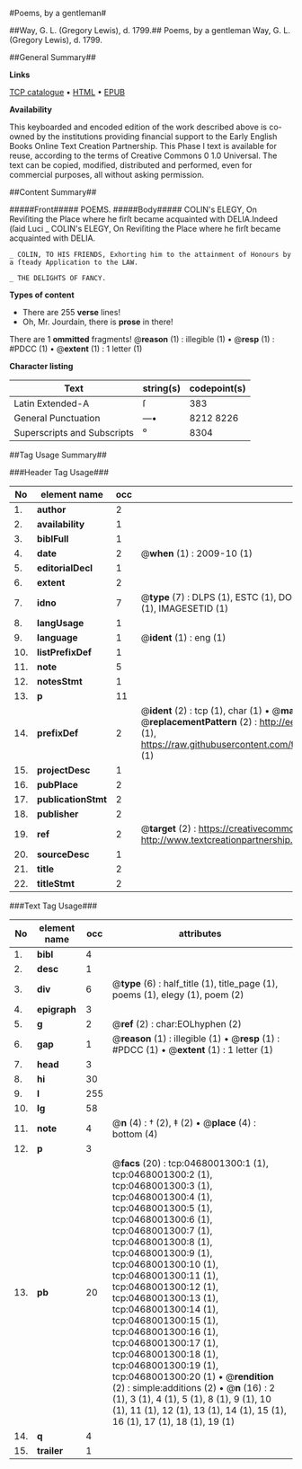 #Poems, by a gentleman#

##Way, G. L. (Gregory Lewis), d. 1799.##
Poems, by a gentleman
Way, G. L. (Gregory Lewis), d. 1799.

##General Summary##

**Links**

[TCP catalogue](http://www.ota.ox.ac.uk/tcp/)  • 
[HTML](http://tei.it.ox.ac.uk/tcp/Texts-HTML/free/004/004882624.html)  • 
[EPUB](http://tei.it.ox.ac.uk/tcp/Texts-EPUB/free/004/004882624.epub)

**Availability**

This keyboarded and encoded edition of the
	       work described above is co-owned by the institutions
	       providing financial support to the Early English Books
	       Online Text Creation Partnership. This Phase I text is
	       available for reuse, according to the terms of Creative
	       Commons 0 1.0 Universal. The text can be copied,
	       modified, distributed and performed, even for
	       commercial purposes, all without asking permission.


##Content Summary##

#####Front#####
POEMS.
#####Body#####
COLIN's ELEGY, On Reviſiting the Place where he firſt became acquainted with DELIA.Indeed (ſaid Luci
    _ COLIN's ELEGY, On Reviſiting the Place where he firſt became acquainted with DELIA.

    _ COLIN, TO HIS FRIENDS, Exhorting him to the attainment of Honours by a ſteady Application to the LAW.

    _ THE DELIGHTS OF FANCY.

**Types of content**

  * There are 255 **verse** lines!
  * Oh, Mr. Jourdain, there is **prose** in there!

There are 1 **ommitted** fragments! 
 @__reason__ (1) : illegible (1)  •  @__resp__ (1) : #PDCC (1)  •  @__extent__ (1) : 1 letter (1)

**Character listing**


|Text|string(s)|codepoint(s)|
|---|---|---|
|Latin Extended-A|ſ|383|
|General Punctuation|—•|8212 8226|
|Superscripts             and Subscripts|⁰|8304|

##Tag Usage Summary##

###Header Tag Usage###

|No|element name|occ|attributes|
|---|---|---|---|
|1.|__author__|2||
|2.|__availability__|1||
|3.|__biblFull__|1||
|4.|__date__|2| @__when__ (1) : 2009-10 (1)|
|5.|__editorialDecl__|1||
|6.|__extent__|2||
|7.|__idno__|7| @__type__ (7) : DLPS (1), ESTC (1), DOCNO (1), TCP (1), GALEDOCNO (1), CONTENTSET (1), IMAGESETID (1)|
|8.|__langUsage__|1||
|9.|__language__|1| @__ident__ (1) : eng (1)|
|10.|__listPrefixDef__|1||
|11.|__note__|5||
|12.|__notesStmt__|1||
|13.|__p__|11||
|14.|__prefixDef__|2| @__ident__ (2) : tcp (1), char (1)  •  @__matchPattern__ (2) : ([0-9\-]+):([0-9IVX]+) (1), (.+) (1)  •  @__replacementPattern__ (2) : http://eebo.chadwyck.com/downloadtiff?vid=$1&page=$2 (1), https://raw.githubusercontent.com/textcreationpartnership/Texts/master/tcpchars.xml#$1 (1)|
|15.|__projectDesc__|1||
|16.|__pubPlace__|2||
|17.|__publicationStmt__|2||
|18.|__publisher__|2||
|19.|__ref__|2| @__target__ (2) : https://creativecommons.org/publicdomain/zero/1.0/ (1), http://www.textcreationpartnership.org/docs/. (1)|
|20.|__sourceDesc__|1||
|21.|__title__|2||
|22.|__titleStmt__|2||


###Text Tag Usage###

|No|element name|occ|attributes|
|---|---|---|---|
|1.|__bibl__|4||
|2.|__desc__|1||
|3.|__div__|6| @__type__ (6) : half_title (1), title_page (1), poems (1), elegy (1), poem (2)|
|4.|__epigraph__|3||
|5.|__g__|2| @__ref__ (2) : char:EOLhyphen (2)|
|6.|__gap__|1| @__reason__ (1) : illegible (1)  •  @__resp__ (1) : #PDCC (1)  •  @__extent__ (1) : 1 letter (1)|
|7.|__head__|3||
|8.|__hi__|30||
|9.|__l__|255||
|10.|__lg__|58||
|11.|__note__|4| @__n__ (4) : † (2), ‡ (2)  •  @__place__ (4) : bottom (4)|
|12.|__p__|3||
|13.|__pb__|20| @__facs__ (20) : tcp:0468001300:1 (1), tcp:0468001300:2 (1), tcp:0468001300:3 (1), tcp:0468001300:4 (1), tcp:0468001300:5 (1), tcp:0468001300:6 (1), tcp:0468001300:7 (1), tcp:0468001300:8 (1), tcp:0468001300:9 (1), tcp:0468001300:10 (1), tcp:0468001300:11 (1), tcp:0468001300:12 (1), tcp:0468001300:13 (1), tcp:0468001300:14 (1), tcp:0468001300:15 (1), tcp:0468001300:16 (1), tcp:0468001300:17 (1), tcp:0468001300:18 (1), tcp:0468001300:19 (1), tcp:0468001300:20 (1)  •  @__rendition__ (2) : simple:additions (2)  •  @__n__ (16) : 2 (1), 3 (1), 4 (1), 5 (1), 8 (1), 9 (1), 10 (1), 11 (1), 12 (1), 13 (1), 14 (1), 15 (1), 16 (1), 17 (1), 18 (1), 19 (1)|
|14.|__q__|4||
|15.|__trailer__|1||
